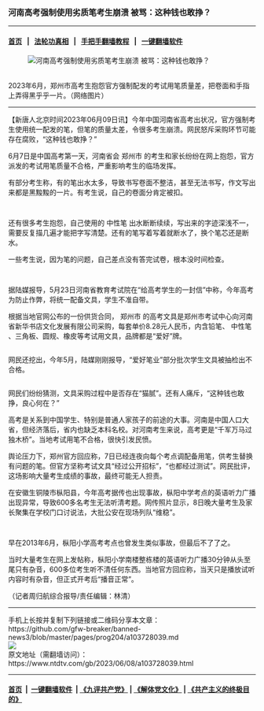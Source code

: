 ### 河南高考强制使用劣质笔考生崩溃 被骂：这种钱也敢挣？
------------------------

#### [首页](https://github.com/gfw-breaker/banned-news3/blob/master/README.md) &nbsp;&nbsp;|&nbsp;&nbsp; [法轮功真相](https://github.com/begood0513/basic/blob/master/README.md)  &nbsp;&nbsp;|&nbsp;&nbsp; [手把手翻墙教程](https://github.com/gfw-breaker/guides/wiki)  &nbsp;&nbsp;|&nbsp;&nbsp; [一键翻墙软件](https://github.com/gfw-breaker/nogfw/blob/master/README.md)  



<div><div class="featured_image">
 <figure>
  <img alt="河南高考强制使用劣质笔考生崩溃 被骂：这种钱也敢挣？" src="https://i.ntdtv.com/assets/uploads/2023/06/id103728056-002.jpg"/>
 </figure><br/>
 <span class="caption">
  2023年6月，郑州市高考生抱怨官方强制配发的考试用笔质量差，把卷面和手指上弄得黑乎乎一片。（网络图片）
 </span>
</div>
</div><hr/>


<div><div class="post_content" itemprop="articleBody">
 <p>
  【新唐人北京时间2023年06月09日讯】今年中国河南省高考出状况，官方强制考生使用统一配发的笔，但笔的质量太差，令很多考生崩溃。网民怒斥采购环节可能存在腐败，“这种钱也敢挣？”
 </p>
 <p>
  6月7日是中国高考第一天，河南省会
  <ok href="https://www.ntdtv.com/gb/郑州市.htm">
   郑州市
  </ok>
  的考生和家长纷纷在网上抱怨，官方派发的考试用笔质量不合格，严重影响考生的临场发挥。
 </p>
 <p>
  有部分考生称，有的笔出水太多，导致书写卷面不整洁，甚至无法书写，作文写出来都是黑黢黢的一片。有考生说，自己的卷面分肯定被扣。
 </p>
 <p>
  <ok href="https://i.ntdtv.com/assets/uploads/2023/06/id103728046-001.jpg">
   <img alt="" class="aligncenter wp-image-103728046" src="https://i.ntdtv.com/assets/uploads/2023/06/id103728046-001-600x265.jpg"/>
  </ok>
 </p>
 <p>
  <ok href="https://i.ntdtv.com/assets/uploads/2023/06/id103728047-002.jpg">
   <img alt="" class="aligncenter wp-image-103728047" src="https://i.ntdtv.com/assets/uploads/2023/06/id103728047-002-600x1008.jpg"/>
  </ok>
 </p>
 <p>
  还有很多考生抱怨，自己使用的
  <ok href="https://www.ntdtv.com/gb/中性笔.htm">
   中性笔
  </ok>
  出水断断续续，写出来的字迹深浅不一，需要反复描几遍才能把字写清楚。还有的笔写着写着就断水了，换个笔芯还是断水。
 </p>
 <p>
  一些考生说，因为笔的问题，自己差点没有答完试卷，根本没时间检查。
 </p>
 <p>
  <ok href="https://i.ntdtv.com/assets/uploads/2023/06/id103728049-003.jpg">
   <img alt="" class="wp-image-103728049 aligncenter" src="https://i.ntdtv.com/assets/uploads/2023/06/id103728049-003-600x864.jpg"/>
  </ok>
 </p>
 <p>
  <ok href="https://i.ntdtv.com/assets/uploads/2023/06/id103728051-004.jpg">
   <img alt="" class="aligncenter wp-image-103728051" src="https://i.ntdtv.com/assets/uploads/2023/06/id103728051-004-600x206.jpg"/>
  </ok>
 </p>
 <p>
  据陆媒报导，5月23日河南省教育考试院在“给高考学生的一封信”中称，今年高考为防止作弊，将统一配备文具，学生不准自带。
 </p>
 <p>
  根据当地官网公布的一份供货合同，
  <ok href="https://www.ntdtv.com/gb/郑州市.htm">
   郑州市
  </ok>
  的高考文具是郑州市考试中心向河南省新华书店文化发展有限公司采购，每套单价8.28元人民币，内含铅笔、
  <ok href="https://www.ntdtv.com/gb/中性笔.htm">
   中性笔
  </ok>
  、三角板、圆规、橡皮等考试用文具，品牌都是“爱好”牌。
  <ok href="https://i.ntdtv.com/assets/uploads/2023/06/id103728052-FyHAvTKaAAARinA.png">
   <img alt="" class="size-full wp-image-103728052 aligncenter" src="https://i.ntdtv.com/assets/uploads/2023/06/id103728052-FyHAvTKaAAARinA.png"/>
  </ok>
 </p>
 <p>
  <ok href="https://i.ntdtv.com/assets/uploads/2023/06/id103728053-FyGuUy-aUAQx3Dj.jpg">
   <img alt="" class="size-medium wp-image-103728053 aligncenter" src="https://i.ntdtv.com/assets/uploads/2023/06/id103728053-FyGuUy-aUAQx3Dj-600x429.jpg"/>
  </ok>
 </p>
 <p>
  网民还挖出，今年5月，陆媒刚刚报导，“爱好笔业”部分批次学生文具被抽检出不合格。
 </p>
 <p>
  <ok href="https://i.ntdtv.com/assets/uploads/2023/06/id103728054-FyGuUyTWwAAGgLw.jpg">
   <img alt="" class="aligncenter wp-image-103728054" src="https://i.ntdtv.com/assets/uploads/2023/06/id103728054-FyGuUyTWwAAGgLw-600x1131.jpg"/>
  </ok>
 </p>
 <p>
  网民们纷纷猜测，文具采购过程中是否存在“猫腻”。还有人痛斥，“这种钱也敢挣，良心何在？”
 </p>
 <p>
  高考是关系到中国学生、特别是普通人家孩子的前途的大事。河南是中国人口大省，但经济落后，省内也缺乏本科名校。对河南考生来说，高考更是“千军万马过独木桥”。当地考试用笔不合格，很快引发民愤。
 </p>
 <p>
  舆论压力下，郑州官方回应称，7日已经连夜向每个考点调配备用笔，供考生替换有问题的笔。但官方坚称考试文具“经过公开招标”，“也都经过测试”。网民批评，这场影响大量考生成绩的事故，最终可能无人担责。
 </p>
 <p>
  在安徽生铜陵市枞阳县，今年高考据传也出现事故，枞阳中学考点的英语听力广播出现异常，导致600多名考生无法听清考题。网传照片显示，8日晚大量考生及家长聚集在学校门口讨说法，大批公安在现场列队“维稳”。
 </p>
 <p>
  <ok href="https://i.ntdtv.com/assets/uploads/2023/06/id103728040-FyGbJw7XwAEC9M5.jpg">
   <img alt="" class="aligncenter wp-image-103728040" src="https://i.ntdtv.com/assets/uploads/2023/06/id103728040-FyGbJw7XwAEC9M5-600x454.jpg"/>
  </ok>
 </p>
 <p>
  <ok href="https://i.ntdtv.com/assets/uploads/2023/06/id103728041-FyGbPG3WYAAfCmv.jpg">
   <img alt="" class="aligncenter wp-image-103728041" src="https://i.ntdtv.com/assets/uploads/2023/06/id103728041-FyGbPG3WYAAfCmv-600x453.jpg"/>
  </ok>
 </p>
 <p>
  早在2013年6月，枞阳小学高考考点也曾发生类似事故，但最后不了了之。
 </p>
 <p>
  当时大量考生在网上发帖称，枞阳小学南楼整栋楼的英语听力广播30分钟从头至尾只有杂音，600多位考生听不清任何东西。当地官方回应称，当天只是播放试听内容时有杂音，但正式开考后“播音正常”。
 </p>
 <p>
  （记者周归航综合报导/责任编辑：林清）
 </p>
 <div class="single_ad">
 </div>
</div>
</div>
<hr/>
手机上长按并复制下列链接或二维码分享本文章：<br/>
https://github.com/gfw-breaker/banned-news3/blob/master/pages/prog204/a103728039.md <br/>
<a href='https://github.com/gfw-breaker/banned-news3/blob/master/pages/prog204/a103728039.md'><img src='https://github.com/gfw-breaker/banned-news3/blob/master/pages/prog204/a103728039.md.png'/></a> <br/>
原文地址（需翻墙访问）：https://www.ntdtv.com/gb/2023/06/08/a103728039.html


------------------------
#### [首页](https://github.com/gfw-breaker/banned-news3/blob/master/README.md) &nbsp;|&nbsp; [一键翻墙软件](https://github.com/gfw-breaker/nogfw/blob/master/README.md) &nbsp;| [《九评共产党》](https://github.com/gfw-breaker/9ping.md/blob/master/README.md#九评之一评共产党是什么) | [《解体党文化》](https://github.com/gfw-breaker/jtdwh.md/blob/master/README.md) | [《共产主义的终极目的》](https://github.com/gfw-breaker/gczydzjmd.md/blob/master/README.md)


<img src='http://gfw-breaker.win/banned-news3/pages/prog204/a103728039.md' width='0px' height='0px'/>